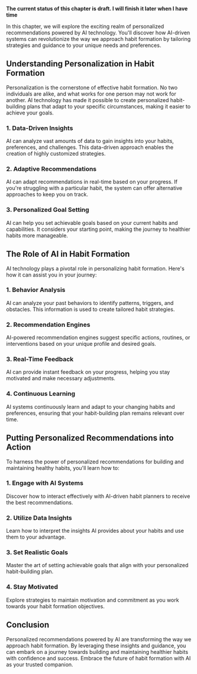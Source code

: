 **The current status of this chapter is draft. I will finish it later when I have time**

In this chapter, we will explore the exciting realm of personalized recommendations powered by AI technology. You'll discover how AI-driven systems can revolutionize the way we approach habit formation by tailoring strategies and guidance to your unique needs and preferences.

**Understanding Personalization in Habit Formation**
----------------------------------------------------

Personalization is the cornerstone of effective habit formation. No two individuals are alike, and what works for one person may not work for another. AI technology has made it possible to create personalized habit-building plans that adapt to your specific circumstances, making it easier to achieve your goals.

### 1. **Data-Driven Insights**

AI can analyze vast amounts of data to gain insights into your habits, preferences, and challenges. This data-driven approach enables the creation of highly customized strategies.

### 2. **Adaptive Recommendations**

AI can adapt recommendations in real-time based on your progress. If you're struggling with a particular habit, the system can offer alternative approaches to keep you on track.

### 3. **Personalized Goal Setting**

AI can help you set achievable goals based on your current habits and capabilities. It considers your starting point, making the journey to healthier habits more manageable.

**The Role of AI in Habit Formation**
-------------------------------------

AI technology plays a pivotal role in personalizing habit formation. Here's how it can assist you in your journey:

### 1. **Behavior Analysis**

AI can analyze your past behaviors to identify patterns, triggers, and obstacles. This information is used to create tailored habit strategies.

### 2. **Recommendation Engines**

AI-powered recommendation engines suggest specific actions, routines, or interventions based on your unique profile and desired goals.

### 3. **Real-Time Feedback**

AI can provide instant feedback on your progress, helping you stay motivated and make necessary adjustments.

### 4. **Continuous Learning**

AI systems continuously learn and adapt to your changing habits and preferences, ensuring that your habit-building plan remains relevant over time.

**Putting Personalized Recommendations into Action**
----------------------------------------------------

To harness the power of personalized recommendations for building and maintaining healthy habits, you'll learn how to:

### 1. **Engage with AI Systems**

Discover how to interact effectively with AI-driven habit planners to receive the best recommendations.

### 2. **Utilize Data Insights**

Learn how to interpret the insights AI provides about your habits and use them to your advantage.

### 3. **Set Realistic Goals**

Master the art of setting achievable goals that align with your personalized habit-building plan.

### 4. **Stay Motivated**

Explore strategies to maintain motivation and commitment as you work towards your habit formation objectives.

**Conclusion**
--------------

Personalized recommendations powered by AI are transforming the way we approach habit formation. By leveraging these insights and guidance, you can embark on a journey towards building and maintaining healthier habits with confidence and success. Embrace the future of habit formation with AI as your trusted companion.
